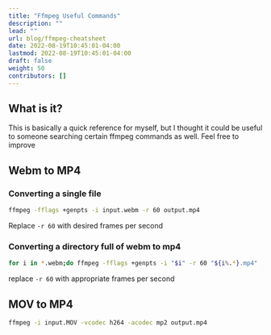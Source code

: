 ```yaml
---
title: "Ffmpeg Useful Commands"
description: ""
lead: ""
url: blog/ffmpeg-cheatsheet
date: 2022-08-19T10:45:01-04:00
lastmod: 2022-08-19T10:45:01-04:00
draft: false
weight: 50
contributors: []
---
```


## What is it?

This is basically a quick reference for myself, but I thought it could be useful to someone searching
certain ffmpeg commands as well. Feel free to improve

## Webm to MP4

### Converting a single file

```bash
ffmpeg -fflags +genpts -i input.webm -r 60 output.mp4
```

Replace `-r 60` with desired frames per second

### Converting a directory full of webm to mp4

```bash
for i in *.webm;do ffmpeg -fflags +genpts -i "$i" -r 60 "${i%.*}.mp4" ;done
```

replace `-r 60` with appropriate frames per second


## MOV to MP4

```bash
ffmpeg -i input.MOV -vcodec h264 -acodec mp2 output.mp4
```
